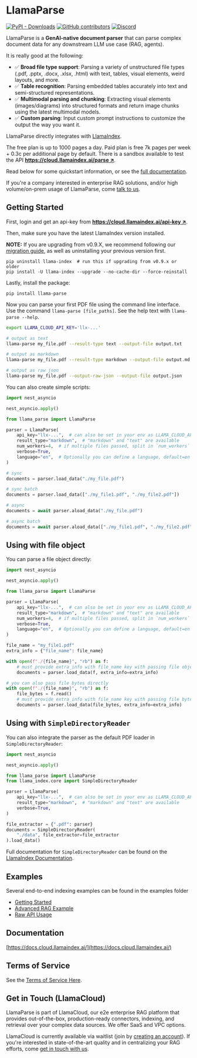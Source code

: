 # LlamaParse

[![PyPI - Downloads](https://img.shields.io/pypi/dm/llama-parse)](https://pypi.org/project/llama-parse/)
[![GitHub contributors](https://img.shields.io/github/contributors/run-llama/llama_parse)](https://github.com/run-llama/llama_parse/graphs/contributors)
[![Discord](https://img.shields.io/discord/1059199217496772688)](https://discord.gg/dGcwcsnxhU)

LlamaParse is a **GenAI-native document parser** that can parse complex document data for any downstream LLM use case (RAG, agents).

It is really good at the following:

- ✅ **Broad file type support**: Parsing a variety of unstructured file types (.pdf, .pptx, .docx, .xlsx, .html) with text, tables, visual elements, weird layouts, and more.
- ✅ **Table recognition**: Parsing embedded tables accurately into text and semi-structured representations.
- ✅ **Multimodal parsing and chunking**: Extracting visual elements (images/diagrams) into structured formats and return image chunks using the latest multimodal models.
- ✅ **Custom parsing**: Input custom prompt instructions to customize the output the way you want it.

LlamaParse directly integrates with [LlamaIndex](https://github.com/run-llama/llama_index).

The free plan is up to 1000 pages a day. Paid plan is free 7k pages per week + 0.3c per additional page by default. There is a sandbox available to test the API [**https://cloud.llamaindex.ai/parse ↗**](https://cloud.llamaindex.ai/parse).

Read below for some quickstart information, or see the [full documentation](https://docs.cloud.llamaindex.ai/).

If you're a company interested in enterprise RAG solutions, and/or high volume/on-prem usage of LlamaParse, come [talk to us](https://www.llamaindex.ai/contact).

## Getting Started

First, login and get an api-key from [**https://cloud.llamaindex.ai/api-key ↗**](https://cloud.llamaindex.ai/api-key).

Then, make sure you have the latest LlamaIndex version installed.

**NOTE:** If you are upgrading from v0.9.X, we recommend following our [migration guide](https://pretty-sodium-5e0.notion.site/v0-10-0-Migration-Guide-6ede431dcb8841b09ea171e7f133bd77), as well as uninstalling your previous version first.

```
pip uninstall llama-index  # run this if upgrading from v0.9.x or older
pip install -U llama-index --upgrade --no-cache-dir --force-reinstall
```

Lastly, install the package:

`pip install llama-parse`

Now you can parse your first PDF file using the command line interface. Use the command `llama-parse [file_paths]`. See the help text with `llama-parse --help`.

```bash
export LLAMA_CLOUD_API_KEY='llx-...'

# output as text
llama-parse my_file.pdf --result-type text --output-file output.txt

# output as markdown
llama-parse my_file.pdf --result-type markdown --output-file output.md

# output as raw json
llama-parse my_file.pdf --output-raw-json --output-file output.json
```

You can also create simple scripts:

```python
import nest_asyncio

nest_asyncio.apply()

from llama_parse import LlamaParse

parser = LlamaParse(
    api_key="llx-...",  # can also be set in your env as LLAMA_CLOUD_API_KEY
    result_type="markdown",  # "markdown" and "text" are available
    num_workers=4,  # if multiple files passed, split in `num_workers` API calls
    verbose=True,
    language="en",  # Optionally you can define a language, default=en
)

# sync
documents = parser.load_data("./my_file.pdf")

# sync batch
documents = parser.load_data(["./my_file1.pdf", "./my_file2.pdf"])

# async
documents = await parser.aload_data("./my_file.pdf")

# async batch
documents = await parser.aload_data(["./my_file1.pdf", "./my_file2.pdf"])
```

## Using with file object

You can parse a file object directly:

```python
import nest_asyncio

nest_asyncio.apply()

from llama_parse import LlamaParse

parser = LlamaParse(
    api_key="llx-...",  # can also be set in your env as LLAMA_CLOUD_API_KEY
    result_type="markdown",  # "markdown" and "text" are available
    num_workers=4,  # if multiple files passed, split in `num_workers` API calls
    verbose=True,
    language="en",  # Optionally you can define a language, default=en
)

file_name = "my_file1.pdf"
extra_info = {"file_name": file_name}

with open(f"./{file_name}", "rb") as f:
    # must provide extra_info with file_name key with passing file object
    documents = parser.load_data(f, extra_info=extra_info)

# you can also pass file bytes directly
with open(f"./{file_name}", "rb") as f:
    file_bytes = f.read()
    # must provide extra_info with file_name key with passing file bytes
    documents = parser.load_data(file_bytes, extra_info=extra_info)
```

## Using with `SimpleDirectoryReader`

You can also integrate the parser as the default PDF loader in `SimpleDirectoryReader`:

```python
import nest_asyncio

nest_asyncio.apply()

from llama_parse import LlamaParse
from llama_index.core import SimpleDirectoryReader

parser = LlamaParse(
    api_key="llx-...",  # can also be set in your env as LLAMA_CLOUD_API_KEY
    result_type="markdown",  # "markdown" and "text" are available
    verbose=True,
)

file_extractor = {".pdf": parser}
documents = SimpleDirectoryReader(
    "./data", file_extractor=file_extractor
).load_data()
```

Full documentation for `SimpleDirectoryReader` can be found on the [LlamaIndex Documentation](https://docs.llamaindex.ai/en/stable/module_guides/loading/simpledirectoryreader.html).

## Examples

Several end-to-end indexing examples can be found in the examples folder

- [Getting Started](examples/demo_basic.ipynb)
- [Advanced RAG Example](examples/demo_advanced.ipynb)
- [Raw API Usage](examples/demo_api.ipynb)

## Documentation

[https://docs.cloud.llamaindex.ai/](https://docs.cloud.llamaindex.ai/)

## Terms of Service

See the [Terms of Service Here](./TOS.pdf).

## Get in Touch (LlamaCloud)

LlamaParse is part of LlamaCloud, our e2e enterprise RAG platform that provides out-of-the-box, production-ready connectors, indexing, and retrieval over your complex data sources. We offer SaaS and VPC options.

LlamaCloud is currently available via waitlist (join by [creating an account](https://cloud.llamaindex.ai/)). If you're interested in state-of-the-art quality and in centralizing your RAG efforts, come [get in touch with us](https://www.llamaindex.ai/contact).
